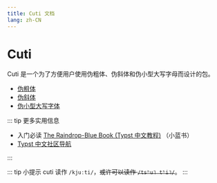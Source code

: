 ```yaml
---
title: Cuti 文档
lang: zh-CN
---
```


# Cuti

Cuti 是一个为了方便用户使用伪粗体、伪斜体和伪小型大写字母而设计的包。

- [伪粗体](./fakebold.md)
- [伪斜体](./fakeitalic.md)
- [伪小型大写字体](./fakesc.md)

::: tip 更多实用信息

- 入门必读 [The Raindrop-Blue Book (Typst 中文教程)](https://typst-doc-cn.github.io/tutorial/) （小蓝书）
- [Typst 中文社区导航](https://typst-doc-cn.github.io/guide/)

:::

::: tip 小提示
cuti 读作 `/kjuːti/`，~~或许可以读作 `/tsʰu˥ tʰi˥/`~~。
:::
